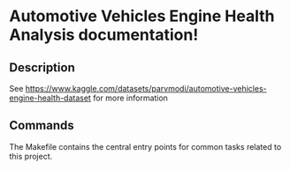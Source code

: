 # Automotive Vehicles Engine Health Analysis documentation!

## Description

See https://www.kaggle.com/datasets/parvmodi/automotive-vehicles-engine-health-dataset for more information

## Commands

The Makefile contains the central entry points for common tasks related to this project.

